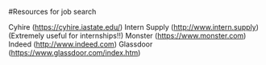 #Resources for job search

Cyhire (https://cyhire.iastate.edu/)
Intern Supply (http://www.intern.supply) (Extremely useful for internships!!)
Monster (https://www.monster.com)
Indeed (http://www.indeed.com)
Glassdoor (https://www.glassdoor.com/index.htm)
